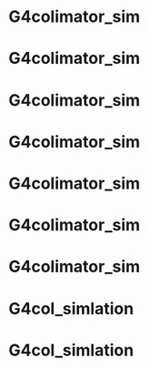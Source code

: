 # G4colimator_sim
# G4colimator_sim
# G4colimator_sim
# G4colimator_sim
# G4colimator_sim
# G4colimator_sim
# G4colimator_sim
# G4col_simlation
# G4col_simlation
